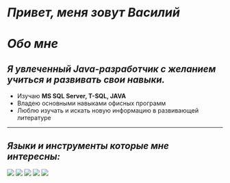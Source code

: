 # _Привет, меня зовут Василий_

# _Обо мне_
## _Я увлеченный Java-разработчик с желанием учиться и развивать свои навыки._

- Изучаю **MS SQL Server, T-SQL, JAVA**
- Владею основными навыками офисных программ
- Люблю изучать и искать новую информацию в развивающей литературе

___

## _Языки и инструменты которые мне интересны:_

![](https://cs6.pikabu.ru/avatars/967/v967614-1715184107.jpg) ![](https://cs6.pikabu.ru/avatars/974/v974934-1454333748.jpg) ![](https://www.oakridgeit.com/wp-content/uploads/2016/09/SQL-Data-Warehouse.png) ![](https://cdn2.f-cdn.com/ppic/150733305/logo/7142758/profile_logo_7142758.jpg) ![](https://image.winudf.com/v2/image1/Y29tLm53ZWIuZW5fbGVhcm4uaGliZXJuYXRlX2ljb25fMTU1NTU2MjY5MV8wMTc/icon.png?w=100&fakeurl=1)




